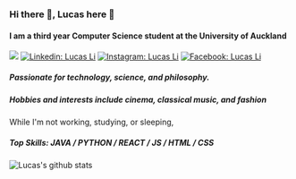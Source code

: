 ### Hi there 👋, Lucas here :orange_heart:
#### I am a third year Computer Science student at the University of Auckland

[![](https://img.shields.io/badge/-View_my_portfolio-orange?style=flat&logo=SitePoint&logoColor=white&link=https://lucasli233.github.io/react-portfolio/)](https://lucasli233.github.io/react-portfolio/) [![Linkedin: Lucas Li](https://img.shields.io/badge/-Find_me_on_Linkedin-orange?style=flat&logo=Linkedin&logoColor=white&link=https://www.linkedin.com/in/lucasli233/)](https://www.linkedin.com/in/lucasli233/) [![Instagram: Lucas Li](https://img.shields.io/badge/-Find_me_on_Instagram_-orange?style=flat&logo=Instagram&logoColor=white&link=https://www.instagram.com/lucass.li_/)](https://www.instagram.com/lucass.li_/) [![Facebook: Lucas Li](https://img.shields.io/badge/-Find_me_on_Facebook_-orange?style=flat&logo=Facebook&logoColor=white&link=https://www.facebook.com/LucasShengqiLi/)](https://www.facebook.com/LucasShengqiLi/)

##### Passionate for technology, science, and philosophy.
##### Hobbies and interests include cinema, classical music, and fashion
While I'm not working, studying, or sleeping, 

##### Top Skills: JAVA / PYTHON / REACT / JS / HTML / CSS


![Lucas's github stats](https://github-readme-stats.vercel.app/api?username=lucasli233&show_icons=true&theme=great-gatsby)

